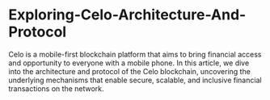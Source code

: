 # Exploring-Celo-Architecture-And-Protocol
Celo is a mobile-first blockchain platform that aims to bring financial access and opportunity to everyone with a mobile phone. In this article, we dive into the architecture and protocol of the Celo blockchain, uncovering the underlying mechanisms that enable secure, scalable, and inclusive financial transactions on the network.
